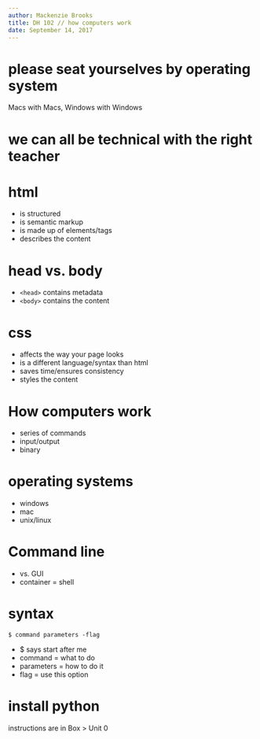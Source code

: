 ```yaml
---
author: Mackenzie Brooks
title: DH 102 // how computers work
date: September 14, 2017
---
```


# please seat yourselves by operating system 
Macs with Macs, Windows with Windows

# we can all be technical with the right teacher	

# html
* is structured 
* is semantic markup
* is made up of elements/tags
* describes the content

# head vs. body
* ```<head>``` contains metadata
* ```<body>``` contains the content

# css
* affects the way your page looks
* is a different language/syntax than html
* saves time/ensures consistency
* styles the content

# How computers work 
* series of commands
* input/output
* binary

# operating systems
* windows
* mac
* unix/linux

# Command line 
* vs. GUI
* container = shell 

# syntax
```$ command parameters -flag ```
* $ says start after me
* command = what to do
* parameters = how to do it
* flag = use this option

# install python 
instructions are in Box > Unit 0